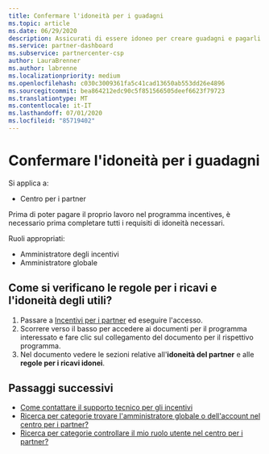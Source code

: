 ```yaml
---
title: Confermare l'idoneità per i guadagni
ms.topic: article
ms.date: 06/29/2020
description: Assicurati di essere idoneo per creare guadagni e pagarli con il programma incentives.
ms.service: partner-dashboard
ms.subservice: partnercenter-csp
author: LauraBrenner
ms.author: labrenne
ms.localizationpriority: medium
ms.openlocfilehash: c030c3009361fa5c41cad13650ab553dd26e4896
ms.sourcegitcommit: bea864212edc90c5f851566505deef6623f79723
ms.translationtype: MT
ms.contentlocale: it-IT
ms.lasthandoff: 07/01/2020
ms.locfileid: "85719402"
---
```

# <a name="confirm-your-earnings-eligibility"></a>Confermare l'idoneità per i guadagni

Si applica a:

- Centro per i partner

Prima di poter pagare il proprio lavoro nel programma incentives, è necessario prima completare tutti i requisiti di idoneità necessari.

Ruoli appropriati:

- Amministratore degli incentivi
- Amministratore globale

## <a name="how-do-i-check-my-earning-eligibility-and-revenue-rules"></a>Come si verificano le regole per i ricavi e l'idoneità degli utili?

1. Passare a [Incentivi per i partner](https://partner.microsoft.com/membership/partner-incentives) ed eseguire l'accesso.
2. Scorrere verso il basso per accedere ai documenti per il programma interessato e fare clic sul collegamento del documento per il rispettivo programma.
3. Nel documento vedere le sezioni relative all'**idoneità del partner** e alle **regole per i ricavi idonei**.

## <a name="next-steps"></a>Passaggi successivi

- [Come contattare il supporto tecnico per gli incentivi](https://support.microsoft.com/help/4014850)
- [Ricerca per categorie trovare l'amministratore globale o dell'account nel centro per i partner?](https://support.microsoft.com/help/4534519)
- [Ricerca per categorie controllare il mio ruolo utente nel centro per i partner?](https://support.microsoft.com/help/4534700)
